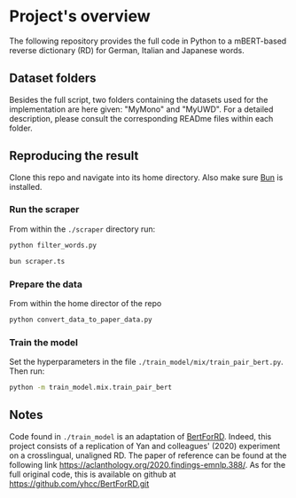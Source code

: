 # Project's overview
The following repository provides the full code in Python to a mBERT-based reverse dictionary (RD) for German, Italian and Japanese  words.

## Dataset folders

Besides the full script, two folders containing the datasets used for the implementation are here given: "MyMono" and "MyUWD". For a detailed description, please consult the corresponding READme files within each folder.

## Reproducing the result

Clone this repo and navigate into its home directory. Also make sure
[Bun](https://bun.sh/) is installed.

### Run the scraper

From within the `./scraper` directory run:

```bash
python filter_words.py
```

```bash
bun scraper.ts
```

### Prepare the data

From within the home director of the repo

```bash
python convert_data_to_paper_data.py
```

### Train the model

Set the hyperparameters in the file `./train_model/mix/train_pair_bert.py`. Then run:

```bash
python -m train_model.mix.train_pair_bert
```

## Notes
Code found in `./train_model` is an adaptation of [BertForRD](https://github.com/yhcc/BertForRD). Indeed, this project consists of a replication of Yan and colleagues' (2020) experiment on a crosslingual, unaligned RD. 
The paper of reference can be found at the following link https://aclanthology.org/2020.findings-emnlp.388/. 
As for the full original code, this is available on github at https://github.com/yhcc/BertForRD.git 
